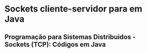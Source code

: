 # Sockets cliente-servidor para em Java
## Programação para Sistemas Distribuidos - Sockets (TCP): Códigos em Java
